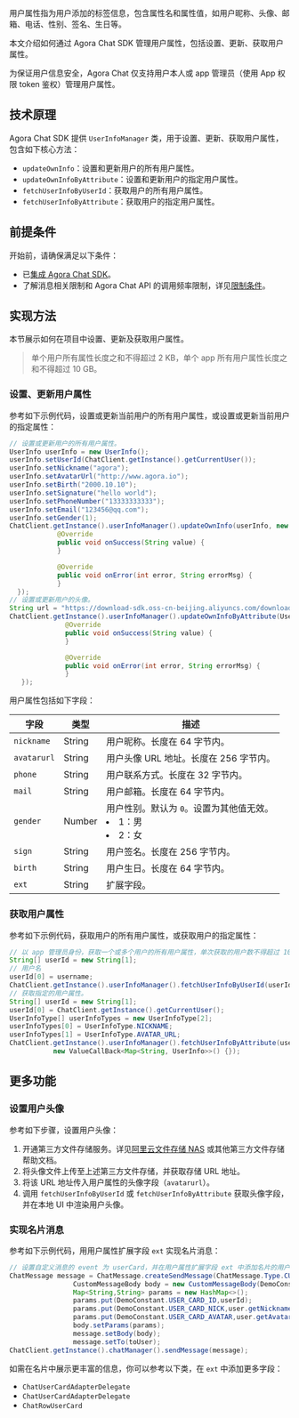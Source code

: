 用户属性指为用户添加的标签信息，包含属性名和属性值，如用户昵称、头像、邮箱、电话、性别、签名、生日等。

本文介绍如何通过 Agora Chat SDK 管理用户属性，包括设置、更新、获取用户属性。

<div class="alert note"> 为保证用户信息安全，Agora Chat 仅支持用户本人或 app 管理员（使用 App 权限 token 鉴权）管理用户属性。</div>

## 技术原理

Agora Chat SDK 提供 `UserInfoManager` 类，用于设置、更新、获取用户属性，包含如下核心方法：

 - `updateOwnInfo`：设置和更新用户的所有用户属性。
 - `updateOwnInfoByAttribute`：设置和更新用户的指定用户属性。
 - `fetchUserInfoByUserId`：获取用户的所有用户属性。
 - `fetchUserInfoByAttribute`：获取用户的指定用户属性。

## 前提条件

开始前，请确保满足以下条件：

-   已[集成 Agora Chat SDK](./agora_chat_get_started_android?platform=Android#集成-agora-chat-sdk)。
-   了解消息相关限制和 Agora Chat API 的调用频率限制，详见[限制条件](./agora_chat_limitation_android?platform=Android)。

## 实现方法

本节展示如何在项目中设置、更新及获取用户属性。

> 单个用户所有属性长度之和不得超过 2 KB，单个 app 所有用户属性长度之和不得超过 10 GB。

### 设置、更新用户属性

参考如下示例代码，设置或更新当前用户的所有用户属性，或设置或更新当前用户的指定属性：

```java
// 设置或更新用户的所有用户属性。
UserInfo userInfo = new UserInfo();
userInfo.setUserId(ChatClient.getInstance().getCurrentUser());
userInfo.setNickname("agora");
userInfo.setAvatarUrl("http://www.agora.io");
userInfo.setBirth("2000.10.10");
userInfo.setSignature("hello world");
userInfo.setPhoneNumber("13333333333");
userInfo.setEmail("123456@qq.com");
userInfo.setGender(1);
ChatClient.getInstance().userInfoManager().updateOwnInfo(userInfo, new ValueCallBack<String>() {
            @Override
            public void onSuccess(String value) {
            }

            @Override
            public void onError(int error, String errorMsg) {
            }
  });
// 设置或更新用户的头像。
String url = "https://download-sdk.oss-cn-beijing.aliyuncs.com/downloads/IMDemo/avatar/Image1.png";
ChatClient.getInstance().userInfoManager().updateOwnInfoByAttribute(UserInfoType.AVATAR_URL, url, new ValueCallBack<String>() {
              @Override
              public void onSuccess(String value) {
              }

              @Override
              public void onError(int error, String errorMsg) {
              }
   });
```

用户属性包括如下字段：

| 字段        | 类型   | 描述                                                       |
| ----------- | ------ | ---------------------------------------------------------- |
| `nickname`  | String | 用户昵称。长度在 64 字节内。                               |
| `avatarurl` | String | 用户头像 URL 地址。长度在 256 字节内。                     |
| `phone`     | String | 用户联系方式。长度在 32 字节内。                           |
| `mail`      | String | 用户邮箱。长度在 64 字节内。                               |
| `gender`    | Number | 用户性别。默认为 `0`。设置为其他值无效。<li>1：男<li>2：女 |
| `sign`      | String | 用户签名。长度在 256 字节内。                              |
| `birth`     | String | 用户生日。长度在 64 字节内。                               |
| `ext`       | String | 扩展字段。                                                 |

### 获取用户属性

参考如下示例代码，获取用户的所有用户属性，或获取用户的指定属性：

```java
// 以 app 管理员身份，获取一个或多个用户的所有用户属性，单次获取的用户数不得超过 100。
String[] userId = new String[1];
// 用户名
userId[0] = username;
ChatClient.getInstance().userInfoManager().fetchUserInfoByUserId(userId, new ValueCallBack<Map<String, UserInfo>>() {});
// 获取指定的用户属性。
String[] userId = new String[1];
userId[0] = ChatClient.getInstance().getCurrentUser();
UserInfoType[] userInfoTypes = new UserInfoType[2];
userInfoTypes[0] = UserInfoType.NICKNAME;
userInfoTypes[1] = UserInfoType.AVATAR_URL;
ChatClient.getInstance().userInfoManager().fetchUserInfoByAttribute(userId, userInfoTypes,
           new ValueCallBack<Map<String, UserInfo>>() {});
```

## 更多功能

### 设置用户头像

参考如下步骤，设置用户头像：

1. 开通第三方文件存储服务。详见[阿里云文件存储 NAS](https://help.aliyun.com/product/27516.html) 或其他第三方文件存储帮助文档。
2. 将头像文件上传至上述第三方文件存储，并获取存储 URL 地址。
3. 将该 URL 地址传入用户属性的头像字段（`avatarurl`）。
4. 调用 `fetchUserInfoByUserId` 或 `fetchUserInfoByAttribute` 获取头像字段，并在本地 UI 中渲染用户头像。

### 实现名片消息

参考如下示例代码，用用户属性扩展字段 `ext` 实现名片消息：

```java
// 设置自定义消息的 event 为 userCard，并在用户属性扩展字段 ext 中添加名片的用户名、昵称和头像等字段。
ChatMessage message = ChatMessage.createSendMessage(ChatMessage.Type.CUSTOM);
                CustomMessageBody body = new CustomMessageBody(DemoConstant.USER_CARD_EVENT);
                Map<String,String> params = new HashMap<>();
                params.put(DemoConstant.USER_CARD_ID,userId);
                params.put(DemoConstant.USER_CARD_NICK,user.getNickname());
                params.put(DemoConstant.USER_CARD_AVATAR,user.getAvatarUrl());
                body.setParams(params);
                message.setBody(body);
                message.setTo(toUser);
ChatClient.getInstance().chatManager().sendMessage(message);
```

如需在名片中展示更丰富的信息，你可以参考以下类，在 `ext` 中添加更多字段：

-   `ChatUserCardAdapterDelegate`
-   `ChatUserCardAdapterDelegate`
-   `ChatRowUserCard`